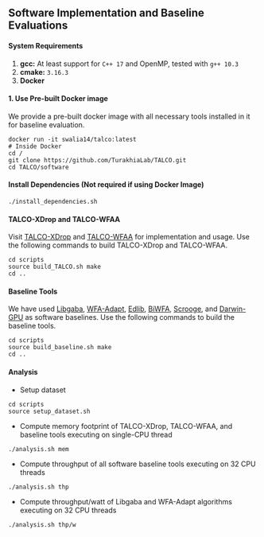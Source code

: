 ## Software Implementation and Baseline Evaluations

#### System Requirements
1. **gcc:** At least support for `C++ 17` and OpenMP, tested with `g++ 10.3`
2. **cmake:** `3.16.3`
3. **Docker**

#### 1. Use Pre-built Docker image 
We provide a pre-built docker image with all necessary tools installed in it for baseline evaluation. 
```
docker run -it swalia14/talco:latest
# Inside Docker
cd /
git clone https://github.com/TurakhiaLab/TALCO.git
cd TALCO/software
```

#### Install Dependencies (Not required if using Docker Image)
```
./install_dependencies.sh
```

#### TALCO-XDrop and TALCO-WFAA
Visit [TALCO-XDrop](TALCO-XDrop/) and [TALCO-WFAA](TALCO-WFAA/) for implementation and usage. Use the following commands to build TALCO-XDrop and TALCO-WFAA.
```
cd scripts
source build_TALCO.sh make
cd ..
```

#### Baseline Tools
We have used [Libgaba](https://github.com/ocxtal/libgaba), [WFA-Adapt](https://github.com/smarco/WFA2-lib), [Edlib](https://github.com/Martinsos/edlib), [BiWFA](https://github.com/smarco/BiWFA-paper), [Scrooge](https://github.com/CMU-SAFARI/Scrooge), and [Darwin-GPU](https://github.com/Tongdongq/darwin-gpu) as software baselines. Use the following commands to build the baseline tools. 
```
cd scripts
source build_baseline.sh make
cd ..
```

#### Analysis
* Setup dataset
```
cd scripts
source setup_dataset.sh
```
* Compute memory footprint of TALCO-XDrop, TALCO-WFAA, and baseline tools executing on single-CPU thread
``` 
./analysis.sh mem
```

* Compute throughput of all software baseline tools executing on 32 CPU threads
``` 
./analysis.sh thp
```

* Compute throughput/watt of Libgaba and WFA-Adapt algorithms executing on 32 CPU threads
``` 
./analysis.sh thp/w
```